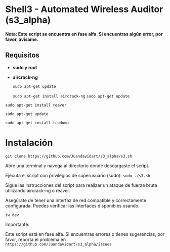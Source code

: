 # Shell3 - Automated Wireless Auditor (s3_alpha)

**Nota: Este script se encuentra en fase alfa. Si encuentras algún error, por favor, avísame.**

## Requisitos

- **sudo y root**
- **aircrack-ng**

  ```sudo apt-get update```
  
  ```sudo apt-get install aircrack-ng```
  ```sudo apt-get update```
  
```sudo apt-get install reaver``` 

```sudo apt-get update```

```sudo apt-get install tcpdump```

# Instalación 
 
 ```git clone https://github.com/Juandavidart/s3_alpha/s3.sh```

Abre una terminal y navega al directorio donde descargaste el script.

Ejecuta el script con privilegios de superusuario (sudo): ```sudo ./s3.sh```

Sigue las instrucciones del script para realizar un ataque de fuerza bruta utilizando aircrack-ng o reaver.

Asegúrate de tener una interfaz de red compatible y correctamente configurada. Puedes verificar las interfaces disponibles usando:

```iw dev``` 

Importante: 

Este script está en fase alfa. Si encuentras errores o tienes sugerencias, por favor, reporta el problema en ```https://github.com/Juandavidart/s3_alpha/issues```
